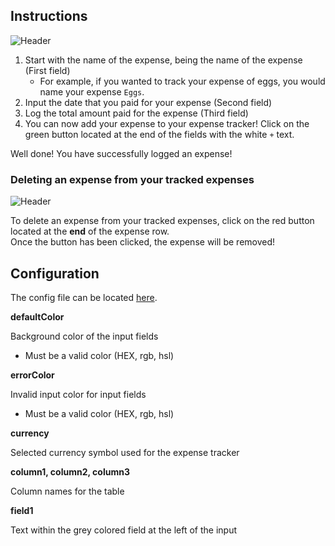 ## Instructions
![Header](https://i.imgur.com/jCaWuLm.jpg)
1. Start with the name of the expense, being the name of the expense (First field)
    * For example, if you wanted to track your expense of eggs, you would name your expense `Eggs`.
2. Input the date that you paid for your expense (Second field)
3. Log the total amount paid for the expense (Third field)
4. You can now add your expense to your expense tracker! Click on the green button located at the end of the fields with the white `+` text.

Well done! You have successfully logged an expense! 

### Deleting an expense from your tracked expenses
![Header](https://i.imgur.com/pyLyNV1.jpg)

To delete an expense from your tracked expenses, click on the red button located at the **end** of the expense row.  
Once the button has been clicked, the expense will be removed!

## Configuration
The config file can be located [here](https://github.com/AJKilmurray/expense-tracker/blob/main/assets/js/config.js).


**defaultColor**  

Background color of the input fields 
   * Must be a valid color (HEX, rgb, hsl)

**errorColor**  

Invalid input color for input fields
   * Must be a valid color (HEX, rgb, hsl)


**currency**  

Selected currency symbol used for the expense tracker


**column1, column2, column3**  

Column names for the table


**field1**  

Text within the grey colored field at the left of the input
